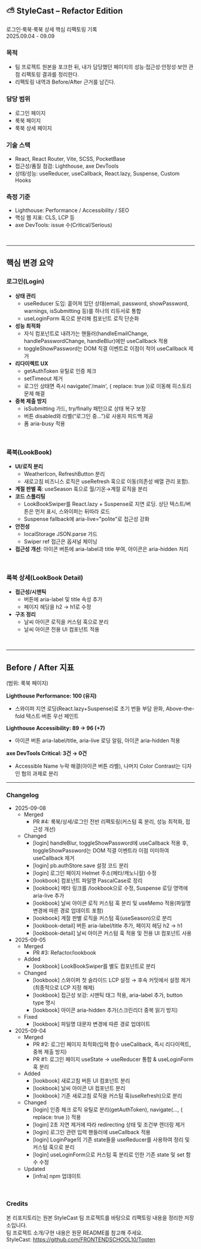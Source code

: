 <br/>

## ⛅ StyleCast – Refactor Edition

로그인·룩북·룩북 상세 핵심 리팩토링 기록 <br/>
2025.09.04 - 09.09

### 목적

- 팀 프로젝트 원본을 포크한 뒤, 내가 담당했던 페이지의 성능·접근성·안정성·보안 관점 리팩토링 결과를 정리한다.
- 리팩토링 내역과 Before/After 근거를 남긴다.

### 담당 범위

- 로그인 페이지
- 룩북 페이지
- 룩북 상세 페이지

### 기술 스택

- React, React Router, Vite, SCSS, PocketBase
- 접근성/품질 점검: Lighthouse, axe DevTools
- 상태/성능: useReducer, useCallback, React.lazy, Suspense, Custom Hooks

### 측정 기준

- Lighthouse: Performance / Accessibility / SEO
- 핵심 웹 지표: CLS, LCP 등
- axe DevTools: issue 수(Critical/Serious)

<br/>

---

## 핵심 변경 요약

### 로그인(Login)

- **상태 관리**
  - useReducer 도입: 흩어져 있던 상태(email, password, showPassword, warnings, isSubmitting 등)를 하나의 리듀서로 통합
  - useLoginForm 훅으로 분리해 컴포넌트 로직 단순화
- **성능 최적화**
  - 자식 컴포넌트로 내려가는 핸들러(handleEmailChange, handlePasswordChange, handleBlur)에만 useCallback 적용
  - toggleShowPassword는 DOM 직결 이벤트로 이점이 적어 useCallback 제거
- **리다이렉트 UX**
  - getAuthToken 유틸로 인증 체크
  - setTimeout 제거
  - 로그인 상태면 즉시 navigate('/main', { replace: true })로 이동해 히스토리 문제 해결
- **중복 제출 방지**
  - isSubmitting 가드, try/finally 패턴으로 상태 복구 보장
  - 버튼 disabled와 라벨(“로그인 중…”)로 사용자 피드백 제공
  - 폼 aria-busy 적용

<br/>

### 룩북(LookBook)

- **UI/로직 분리**
  - WeatherIcon, RefreshButton 분리
  - 새로고침 비즈니스 로직은 useRefresh 훅으로 이동(의존성 배열 관리 포함).
- **계절 판별 훅**: useSeason 훅으로 월/기온→계절 로직을 분리
- **코드 스플리팅**
  - LookBookSwiper를 React.lazy + Suspense로 지연 로딩. 상단 텍스트/버튼은 먼저 표시, 스와이퍼는 뒤따라 로드
  - Suspense fallback에 aria-live="polite"로 접근성 강화
- **안전성**
  - localStorage JSON.parse 가드
  - Swiper ref 접근은 옵셔널 체이닝
- **접근성 개선**: 아이콘 버튼에 aria-label과 title 부여, 아이콘은 aria-hidden 처리

<br/>

### 룩북 상세(LookBook Detail)

- **접근성/시맨틱**
  - 버튼에 aria-label 및 title 속성 추가
  - 페이지 헤딩을 h2 → h1로 수정
- **구조 정리**
  - 날씨 아이콘 로직을 커스텀 훅으로 분리
  - 날씨 아이콘 전용 UI 컴포넌트 적용

<br/>

---

## Before / After 지표

(범위: 룩북 페이지)

**Lighthouse Performance: 100 (유지)**

- 스와이퍼 지연 로딩(React.lazy+Suspense)로 초기 번들 부담 완화, Above-the-fold 텍스트·버튼 우선 페인트

**Lighthouse Accessibility: 89 → 96 (+7)**

- 아이콘 버튼 aria-label/title, aria-live 로딩 알림, 아이콘 aria-hidden 적용

**axe DevTools Critical: 3건 → 0건**

- Accessible Name 누락 해결(아이콘 버튼 라벨), 나머지 Color Contrast는 디자인 협의 과제로 분리

---

### Changelog

- 2025-09-08
  - Merged
    - PR #4: 룩북/상세/로그인 전반 리팩토링(커스텀 훅 분리, 성능 최적화, 접근성 개선)
  - Changed
    - \[login] handleBlur, toggleShowPassword에 useCallback 적용 후, toggleShowPassword는 DOM 직결 이벤트라 이점 미미하여 useCallback 제거
    - \[login] pb.authStore.save 설정 코드 분리
    - \[login] 로그인 페이지 Helmet 주소(메타/캐노니컬) 수정
    - \[lookbook] 컴포넌트 파일명 PascalCase로 정리
    - \[lookbook] 메타 링크를 /lookbook으로 수정, Suspense 로딩 영역에 aria-live 추가
    - \[lookbook] 날씨 아이콘 로직 커스텀 훅 분리 및 useMemo 적용(파일명 변경에 따른 경로 업데이트 포함)
    - \[lookbook] 계절 판별 로직을 커스텀 훅(useSeason)으로 분리
    - \[lookbook-detail] 버튼 aria-label/title 추가, 페이지 헤딩 h2 → h1
    - \[lookbook-detail] 날씨 아이콘 커스텀 훅 적용 및 전용 UI 컴포넌트 사용
- 2025-09-05
  - Merged
    - PR #3: Refactor/lookbook
  - Added
    - \[lookbook] LookBookSwiper를 별도 컴포넌트로 분리
  - Changed
    - \[lookbook] 스와이퍼 첫 슬라이드 LCP 설정 → 후속 커밋에서 설정 제거(최종적으로 LCP 지정 해제)
    - \[lookbook] 접근성 보강: 시맨틱 태그 적용, aria-label 추가, button type 명시
    - \[lookbook] 아이콘 aria-hidden 추가(스크린리더 중복 읽기 방지)
  - Fixed
    - \[lookbook] 파일명 대문자 변경에 따른 경로 업데이트
- 2025-09-04
  - Merged
    - PR #2: 로그인 페이지 최적화(입력 함수 useCallback, 즉시 리다이렉트, 중복 제출 방지)
    - PR #1: 로그인 페이지 useState → useReducer 통합 & useLoginForm 훅 분리
  - Added
    - \[lookbook] 새로고침 버튼 UI 컴포넌트 분리
    - \[lookbook] 날씨 아이콘 UI 컴포넌트 분리
    - \[lookbook] 기존 새로고침 로직을 커스텀 훅(useRefresh)으로 분리
  - Changed
    - \[login] 인증 체크 로직 유틸로 분리(getAuthToken), navigate(..., { replace: true }) 적용
    - \[login] 2초 지연 제거에 따라 redirecting 상태 및 조건부 렌더링 제거
    - \[login] 로그인 관련 입력 핸들러에 useCallback 적용
    - \[login] LoginPage의 기존 state들을 useReducer를 사용하여 정리 및 커스텀 훅으로 분리
    - \[login] useLoginForm으로 커스텀 훅 분리로 인한 기존 state 및 set 함수 수정
  - Updated
    - \[infra] npm 업데이트

<br/>

### Credits

본 리포지토리는 원본 StyleCast 팀 프로젝트를 바탕으로 리팩토링 내용을 정리한 저장소입니다. <br/>
팀 프로젝트 소개/구현 내용은 원문 README를 참고해 주세요. <br/>
StyleCast: https://github.com/FRONTENDSCHOOL10/Topten

<br/><br/>
<br/>
